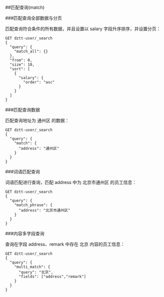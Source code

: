 ##匹配查询(match)

###匹配查询全部数据与分页

匹配查询符合条件的所有数据，并且设置以 salary 字段升序排序，并设置分页：
```
GET dztt-user/_search
{
  "query": {
    "match_all": {}
  },
  "from": 0,
  "size": 10,
  "sort": [
    {
      "salary": {
        "order": "asc"
      }
    }
  ]
}
```

###匹配查询数据

匹配查询地址为 通州区 的数据：
```
GET dztt-user/_search
{
  "query": {
    "match": {
      "address": "通州区"
    }
  }
}
```
###词语匹配查询

词语匹配进行查询，匹配 address 中为 北京市通州区 的员工信息：
```
GET dztt-user/_search
{
  "query": {
    "match_phrase": {
      "address": "北京市通州区"
    }
  }
}
```

###内容多字段查询

查询在字段 address、remark 中存在 北京 内容的员工信息：
```
GET dztt-user/_search
{
  "query": {
    "multi_match": {
      "query": "北京",
      "fields": ["address","remark"]
    }
  }
}
```
